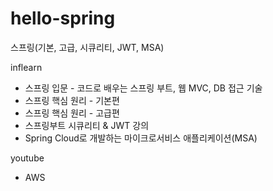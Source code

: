 # hello-spring
스프링(기본, 고급, 시큐리티, JWT, MSA)

inflearn
* 스프링 입문 - 코드로 배우는 스프링 부트, 웹 MVC, DB 접근 기술
* 스프링 핵심 원리 - 기본편
* 스프링 핵심 원리 - 고급편
* 스프링부트 시큐리티 & JWT 강의
* Spring Cloud로 개발하는 마이크로서비스 애플리케이션(MSA)

youtube
* AWS

